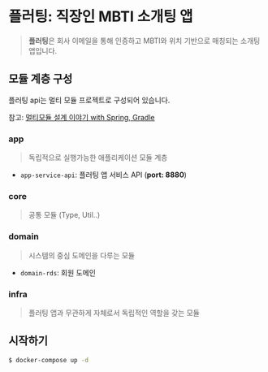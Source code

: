 # 플러팅: 직장인 MBTI 소개팅 앱

> **플러팅**은 회사 이메일을 통해 인증하고 MBTI와 위치 기반으로 매칭되는 소개팅 앱입니다.

## 모듈 계층 구성
플러팅 api는 멀티 모듈 프로젝트로 구성되어 있습니다.

참고: [멀티모듈 설계 이야기 with Spring, Gradle](https://techblog.woowahan.com/2637/)

### app
> 독립적으로 실행가능한 애플리케이션 모듈 계층
- `app-service-api`: 플러팅 앱 서비스 API (**port: 8880**)

### core
> 공통 모듈 (Type, Util..)

### domain
> 시스템의 중심 도메인을 다루는 모듈
- `domain-rds`: 회원 도메인

### infra
> 플러팅 앱과 무관하게 자체로서 독립적인 역할을 갖는 모듈


## 시작하기
```bash
$ docker-compose up -d
```